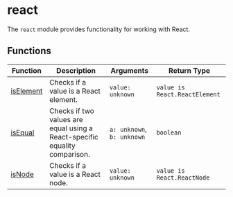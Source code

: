 # react

The `react` module provides functionality for working with React.

## Functions

| Function                   | Description                                                                | Arguments                  | Return Type                   |
|----------------------------|----------------------------------------------------------------------------|----------------------------|-------------------------------|
| [isElement](is-element.ts) | Checks if a value is a React element.                                      | `value: unknown`           | `value is React.ReactElement` |
| [isEqual](is-equal.ts)     | Checks if two values are equal using a React-specific equality comparison. | `a: unknown`, `b: unknown` | `boolean`                     |
| [isNode](is-node.ts)       | Checks if a value is a React node.                                         | `value: unknown`           | `value is React.ReactNode`    |

